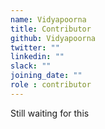 ```yaml
---
name: Vidyapoorna
title: Contributor
github: Vidyapoorna
twitter: ""
linkedin: ""
slack: ""
joining_date: ""
role : contributor
---
```


Still waiting for this
